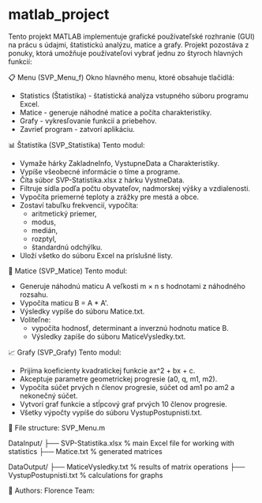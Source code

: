 # matlab_project


Tento projekt MATLAB implementuje grafické používateľské rozhranie (GUI) na prácu s údajmi, štatistickú analýzu, matice a grafy. 
Projekt pozostáva z ponuky, ktorá umožňuje používateľovi vybrať jednu zo štyroch hlavných funkcií:

📋 Menu (SVP_Menu_f)
Okno hlavného menu, ktoré obsahuje tlačidlá:
- Statistics (Štatistika) - štatistická analýza vstupného súboru programu Excel.
- Matice - generuje náhodné matice a počíta charakteristiky.
- Grafy - vykresľovanie funkcií a priebehov.
- Zavrieť program - zatvorí aplikáciu.

📊 Štatistika (SVP_Statistika)
Tento modul:
- Vymaže hárky ZakladneInfo, VystupneData a Charakteristiky.
- Vypíše všeobecné informácie o tíme a programe.
- Číta súbor SVP-Statistika.xlsx z hárku VystneData.
- Filtruje sídla podľa počtu obyvateľov, nadmorskej výšky a vzdialenosti.
- Vypočíta priemerné teploty a zrážky pre mestá a obce.
- Zostaví tabuľku frekvencií, vypočíta:
  - aritmetický priemer,
  - modus,
  - medián,
  - rozptyl,
  - štandardnú odchýlku.
- Uloží všetko do súboru Excel na príslušné listy.

🧮 Matice (SVP_Matice)
Tento modul:
- Generuje náhodnú maticu A veľkosti m × n s hodnotami z náhodného rozsahu.
- Vypočíta maticu B = A * A'.
- Výsledky vypíše do súboru Matice.txt.
- Voliteľne:
  - vypočíta hodnosť, determinant a inverznú hodnotu matice B.
  - Výsledky zapíše do súboru MaticeVysledky.txt.

📈 Grafy (SVP_Grafy)
Tento modul:
- Prijíma koeficienty kvadratickej funkcie ax^2 + bx + c.
- Akceptuje parametre geometrickej progresie (a0, q, m1, m2).
- Vypočíta súčet prvých n členov progresie, súčet od am1 po am2 a nekonečný súčet.
- Vytvorí graf funkcie a stĺpcový graf prvých 10 členov progresie.
- Všetky výpočty vypíše do súboru VystupPostupnisti.txt.


📂 File structure:
SVP_Menu.m

DataInput/
├── SVP-Statistika.xlsx     % main Excel file for working with statistics
├── Matice.txt              % generated matrices

DataOutput/
├── MaticeVysledky.txt      % results of matrix operations
├── VystupPostupnisti.txt   % calculations for graphs


👥 Authors:
Florence Team:
